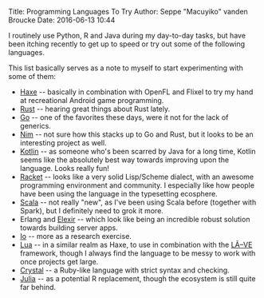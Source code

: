 Title: Programming Languages To Try
Author: Seppe "Macuyiko" vanden Broucke
Date: 2016-06-13 10:44

I routinely use Python, R and Java during my day-to-day tasks, but have been itching recently to get up to speed or try out some of the following languages.

This list basically serves as a note to myself to start experimenting with some of them:

- [Haxe](http://haxe.org/) -- basically in combination with OpenFL and Flixel to try my hand at recreational Android game programming.
- [Rust](https://www.rust-lang.org/) -- hearing great things about Rust lately.
- [Go](https://golang.org/) -- one of the favorites these days, were it not for the lack of generics.
- [Nim](http://nim-lang.org/) -- not sure how this stacks up to Go and Rust, but it looks to be an interesting project as well.
- [Kotlin](https://kotlinlang.org/) -- as someone who's been scarred by Java for a long time, Kotlin seems like the absolutely best way towards improving upon the language. Looks really fun!
- [Racket](https://racket-lang.org/) -- looks like a very solid Lisp/Scheme dialect, with an awesome programming environment and community. I especially like how people have been using the language in the typesetting ecosphere.
- [Scala](http://www.scala-lang.org/) -- not really "new", as I've been using Scala before (together with Spark), but I definitely need to grok it more.
- Erlang and [Elexir](http://elixir-lang.org/) -- which look like being an incredible robust solution towards building server apps.
- [Io](http://iolanguage.org/) -- more as a research exercise.
- [Lua](https://www.lua.org/) -- in a similar realm as Haxe, to use in combination with the [LÃ–VE](https://love2d.org/) framework, though I always find the language to be messy to work with once projects get large.
- [Crystal](https://crystal-lang.org/) -- a Ruby-like language with strict syntax and checking.
- [Julia](http://julialang.org/) -- as a potential R replacement, though the ecosystem is still quite far behind.

